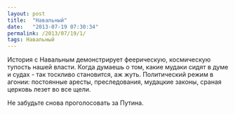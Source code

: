```yaml
---
layout: post
title:  "Навальный"
date:   "2013-07-19 07:30:34"
permalink: /2013/07/19/1/
tags: Навальный
---
```


История с Навальным демонстрирует феерическую, космическую тупость
нашей власти. Когда думаешь о том, какие мудаки сидят в думе и судах -
так тоскливо становится, аж жуть. Политический режим в агонии:
постоянные аресты, преследования, мудацкие законы, сраная церковь
лезет во все щели.

Не забудьте снова проголосовать за Путина.

